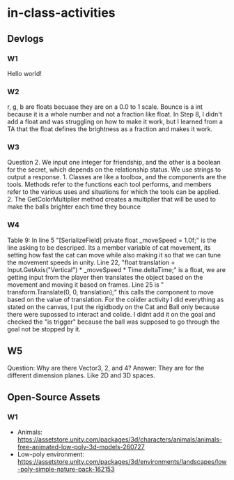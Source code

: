 # in-class-activities
## Devlogs
### W1
Hello world!

### W2
r, g, b are floats becuase they are on a 0.0 to 1 scale.
Bounce is a int because it is a whole number and not a fraction like float.
In Step 8, I didn't add a float and was struggling on how to make it work, but I learned from a TA that the float defines the brightness as a fraction and makes it work.

### W3
Question 2. We input one integer for friendship, and the other is a boolean for the secret, which depends on the relationship status. We use strings to output a response. 1. Classes are like a toolbox, and the components are the tools. Methods refer to the functions each tool performs, and members refer to the various uses and situations for which the tools can be applied. 2. The GetColorMultiplier method creates a multiplier that will be used to
make the balls brighter each time they bounce

### W4
Table 9: In line 5 "[SerializeField] private float _moveSpeed = 1.0f;" is the line asking to be descriped. Its a member variable of cat movement, its setting how fast the cat can move while also making it so that we can tune the movement speeds in unity. Line 22, "float translation = Input.GetAxis("Vertical") * _moveSpeed * Time.deltaTime;" is a float, we are getting input from the player then translates the object based on the movement and moving it based on frames. Line 25 is " transform.Translate(0, 0, translation);" this calls the component to move based on the value of translation. For the colider activity I did everything as stated on the canvas, I put the rigidbody on the Cat and Ball only because there were supossed to interact and colide. I didnt add it on the goal and checked the "is trigger" because the ball was supposed to go through the goal not be stopped by it.

## W5
Question: Why are there Vector3, 2, and 4? Answer: They are for the different dimension planes. Like 2D and 3D spaces.

## Open-Source Assets
### W1
- Animals: https://assetstore.unity.com/packages/3d/characters/animals/animals-free-animated-low-poly-3d-models-260727 
- Low-poly environment: https://assetstore.unity.com/packages/3d/environments/landscapes/low-poly-simple-nature-pack-162153 
